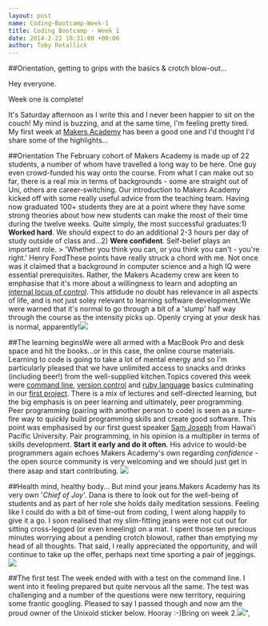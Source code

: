 ```yaml
---
layout: post
name: Coding-Bootcamp-Week-1
title: Coding Bootcamp - Week 1
date: 2014-2-22 18:31:00 +00:00
author: Toby Retallick
---
```


##Orientation, getting to grips with the basics & crotch blow-out...

Hey everyone.

Week one is complete!

It's Saturday afternoon as I write this and I never been happier to sit on the couch!  My mind is buzzing, and at the same time, I'm feeling pretty tired. My first week at [Makers Academy](http://www.makersacademy.com) has been a good one and I'd thought I'd share some of the highlights...

##Orientation
The February cohort of Makers Academy is made up of 22 students, a number of whom have travelled a long way to be here. One guy even crowd-funded his way onto the course. From what I can make out so far, there is a real mix in terms of backgrounds - some are straight out of Uni, others are career-switching. Our introduction to Makers Academy kicked off with some really useful advice from the teaching team. Having now graduated 100+ students they are at a point where they have some strong theories about how new students can make the most of their time during the twelve weeks. Quite simply, the most successful graduates:1) **Worked hard**. We should expect to do an additional 2-3 hours per day of study outside of class and...2) **Were confident**. Self-belief plays an important role. > 'Whether you think you can, or you think you can't - you're right.' Henry FordThese points have really struck a chord with me. Not once was it claimed that a background in computer science and a high IQ were essential prerequisites. Rather, the Makers Academy crew are keen to emphasise that it's more about a willingness to learn and adopting an [internal locus of control](http://en.wikipedia.org/wiki/Locus_of_control). This attidude no doubt has relevance in all aspects of life, and is not just soley relevant to learning software development.We were warned that it's normal to go through a bit of a 'slump' half way through the course as the intensity picks up. Openly crying at your desk has is normal, apparently!![](/content/images/2014/Feb/crying_cat_nb6376.jpg)

##The learning beginsWe were all armed with a MacBook Pro and desk space and hit the books...or in this case, the online course materials. Learning to code is going to take a lot of mental energy and so I'm particularly pleased that we have unlimited access to snacks and drinks (including beer!) from the well-supplied kitchen.Topics covered this week were [command line](http://en.wikipedia.org/wiki/Command-line_interface), [version control](https://github.com/tretallick) and [ruby language](https://www.ruby-lang.org/en/) basics culminating in our [first project](https://github.com/tretallick/student-directory). There is a mix of lectures and self-directed learning, but the big emphasis is on peer learning and ultimately, peer programming. Peer programming (pairing with another person to code) is seen as a sure-fire way to quickly build programming skills and create good software. This point was emphasised by our first guest speaker [Sam Joseph](http://www.hpu.edu/CNCS/Faculty_Staff/CV/SamJoseph%20.html) from Hawai'i Pacific University. Pair programming, in his opinion is a multiplier in terms of skills development. **Start it early and do it often**. His advice to would-be programmers again echoes Makers Academy's own regarding *confidence* - the open source community is very welcoming and we should just get in there asap and start contributing. ![](/content/images/2014/Feb/sam_joseph-1.jpg)

##Health mind, healthy body...
But mind your jeans.Makers Academy has its very own '*Chief of Joy*'.  Dana is there to look out for the well-being of students and as part of her role she holds daily meditation sessions. Feeling like I could do with a bit of time-out from coding, I went along happily to give it a go. I soon realised that my slim-fitting jeans were not cut out for sitting cross-legged (or even kneeling) on a mat. I spent those ten precious minutes worrying about a pending crotch blowout, rather than emptying my head of all thoughts. That said, I really appreciated the opportunity, and will continue to take up the offer, perhaps next time sporting a pair of jeggings.![](/content/images/2014/Feb/blowout4.jpg)

##The first test
The week ended with with a test on the command line. I went into it feeling prepared but quite nervous all the same. The test was challenging and a number of the questions were new territory, requiring some frantic googling. Pleased to say I passed though and now am the proud owner of the Unixoid sticker below. Hooray :-)Bring on week 2.![](/content/images/2014/Feb/unixoid_final.jpg)",
